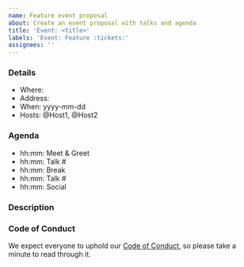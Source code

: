 ```yaml
---
name: Feature event proposal
about: Create an event proposal with talks and agenda
title: 'Event: <title>'
labels: 'Event: Feature :tickets:'
assignees: ''
---
```


### Details

- Where: <location name>
- Address: <location address>
- When: yyyy-mm-dd
- Hosts: @Host1, @Host2

### Agenda

- hh:mm: Meet & Greet
- hh:mm: Talk #
- hh:mm: Break
- hh:mm: Talk #
- hh:mm: Social

### Description

<!-- Short introduction/description of the event -->

### Code of Conduct

We expect everyone to uphold our [Code of Conduct](https://berlincodeofconduct.org/), so please take a minute to read through it.
